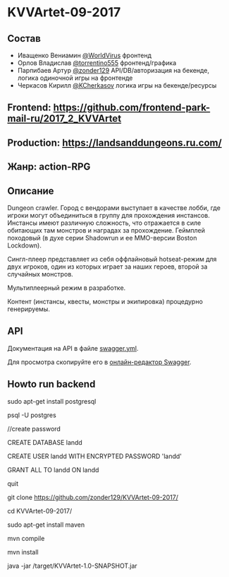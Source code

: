 # KVVArtet-09-2017

## Состав

- Иващенко Вениамин [@WorldVirus](https://github.com/WorldVirus) фронтенд
- Орлов Владислав [@torrentino555](https://github.com/torrentino555) фронтенд/графика
- Парпибаев Артур [@zonder129](https://github.com/zonder129) API/DB/авторизация на бекенде, логика одиночной игры на фронтенде
- Черкасов Кирилл [@KCherkasov](https://github.com/KCherkasov) логика игры на бекенде/ресурсы

## Frontend: https://github.com/frontend-park-mail-ru/2017_2_KVVArtet

## Production: https://landsanddungeons.ru.com/

## Жанр: action-RPG

## Описание

Dungeon crawler. Город с вендорами выступает в качестве лобби, где игроки могут объединиться в группу для прохождения инстансов. Инстансы имеют различную сложность, что отражается в силе обитающих там монстров и наградах за прохождение. Геймплей походовый (в духе серии Shadowrun и ее MMO-версии Boston Lockdown).

Сингл-плеер представляет из себя оффлайновый hotseat-режим для двух игроков, один из которых играет за наших героев, второй за случайных монстров.

Мультиплеерный режим в разработке.

Контент (инстансы, квесты, монстры и экипировка) процедурно генерируемы.

## API

Документация на API в файле [swagger.yml](swagger.yml).

Для просмотра скопируйте его в [онлайн-редактор Swagger](http://editor.swagger.io/#).

## Howto run backend

sudo apt-get install postgresql

psql -U postgres

//create password

CREATE DATABASE landd

CREATE USER landd WITH ENCRYPTED PASSWORD 'landd'

GRANT ALL TO landd ON landd

quit

git clone https://github.com/zonder129/KVVArtet-09-2017/

cd KVVArtet-09-2017/

sudo apt-get install maven

mvn compile

mvn install

java -jar /target/KVVArtet-1.0-SNAPSHOT.jar
